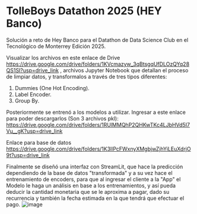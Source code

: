 # TolleBoys Datathon 2025 (HEY Banco)
Solución a reto de Hey Banco para el Datathon de Data Science Club en el Tecnológico de Monterrey Edición 2025.

Visualizar los archivos en este enlace de Drive https://drive.google.com/drive/folders/1KVcmazyw_3qBtsgqUfDLOzQYq28QS1SI?usp=drive_link , archivos Jupyter Notebook que detallan el proceso de limpiar datos, y transformalos a través de tres tipos diferentes:
1. Dummies (One Hot Encoding).
2. Label Encoder.
3. Group By.

Posteriormente se entrenó a los modelos a utilizar. Ingresar a este enlace para poder descargarlos (Son 3 archivos pkl): https://drive.google.com/drive/folders/1RUlMMQhP2QHKwTKc4LJbHVd5I7Vu__gK?usp=drive_link 

Enlace para base de datos https://drive.google.com/drive/folders/1K3llPcFWxnyXMgbjwZjhYiLEuXdrjO9t?usp=drive_link

Finalmente se diseñó una interfaz con StreamLit, que hace la predicción dependiendo de la base de datos "transformada" y a su vez hace el entrenamiento de encoders, para que al ingresar el cliente a la "App" el Modelo le haga un análisis en base a los entrenamientos, y así pueda deducir la cantidad monetaria que se le aproxima a pagar, dado su recurrencia y también la fecha estimada en la que tendrá que efectuar el pago.
![image](https://github.com/user-attachments/assets/796b899a-57fd-4abf-b3cc-8eb1a3800d81)

